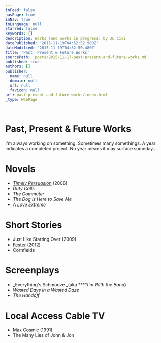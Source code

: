```yaml
---
inFeed: false
hasPage: true
inNav: true
inLanguage: null
starred: false
keywords: []
description: Works (and works in progress) by JL Civi
datePublished: '2015-11-19T04:52:52.900Z'
dateModified: '2015-11-19T04:52:50.480Z'
title: 'Past, Present & Future Works'
sourcePath: _posts/2015-11-17-past-present-and-future-works.md
published: true
authors: []
publisher:
  name: null
  domain: null
  url: null
  favicon: null
url: past-present-and-future-works/index.html
_type: WebPage

---
```

# Past, Present & Future Works

I'm always working on something.  Sometimes many somethings.  A year indicates a completed project. No year means it may surface someday...

# **Novels**

* _[Timely Persuasion][0]_ (2008)
* _Duty Calls_
* _The Commuter_
* _The Dog is Here to Save Me_
* _A Love Extreme_

# **Short Stories**

* Just Like Starting Over (2009)
* [Fester][1] (2012)
* Cornfields

# **Screenplays**

* _Everything's Schmoove _(aka ****_I'm With the Band_**)**
* _Wasted Days in a Wasted Daze_
* _The Handoff_

# **Local Access Cable TV**

* Max Cosmic (1991)
* The Many Lies of John & Jon

[0]: http://www.amazon.com/Timely-Persuasion-Jacob-LaCivita-ebook/dp/B0026ZOVHU/
[1]: http://www.amazon.com/Fester-Jacob-LaCivita-ebook/dp/B00E332OY0